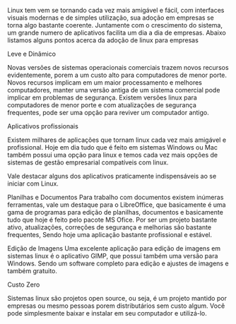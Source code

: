 Linux tem vem se tornando cada vez mais amigável e fácil, com interfaces visuais modernas e de simples utilização, sua adoção em empresas se torna algo bastante coerente. Juntamente com o crescimento do sistema, um grande numero de aplicativos facilita um dia a dia de empresas. 
Abaixo listamos alguns pontos acerca da adoção de linux para empresas


Leve e Dinâmico

Novas versões de sistemas operacionais comerciais trazem novos recursos evidentemente, porem a um custo alto para computadores de menor porte. Novos recursos implicam em um maior processamento e melhores computadores, manter uma versão antiga de um sistema comercial pode implicar em problemas de segurança. Existem versões linux para computadores de menor porte e com atualizações de segurança frequentes, pode ser uma opção para reviver um computador antigo.


Aplicativos profissionais

Existem milhares de aplicações que tornam linux cada vez mais amigável e profissional. Hoje em dia tudo que é feito em sistemas Windows ou Mac também possui uma opção para linux e temos cada vez mais opções de sistemas de gestão empresarial compatíveis com linux.

Vale destacar alguns dos aplicativos praticamente indispensáveis ao se iniciar com Linux. 

Planilhas e Documentos
Para trabalho com documentos existem inúmeras ferramentas, vale um destaque para o LibreOffice, que basicamente é uma gama de programas para edição de planilhas, documentos e basicamente tudo que hoje é feito pelo pacote MS Ofice. Por ser um projeto bastante ativo, atualizações, correções de segurança e melhorias são bastante frequentes, Sendo hoje uma aplicação  bastante profissional e estável.

Edição de Imagens
Uma excelente aplicação para edição de imagens em sistemas linux é o aplicativo GIMP, que possui também uma versão para Windows. Sendo um software completo para edição e ajustes de imagens e também gratuito.

Custo Zero

Sistemas linux são projetos open source, ou seja, é um projeto mantido por empresas ou mesmo pessoas porem distributários sem custo algum. Você pode simplesmente baixar e instalar em seu computador e utilizá-lo. 
